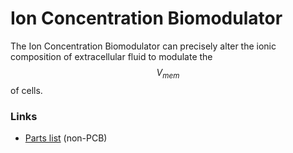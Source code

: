 # Ion Concentration Biomodulator
The Ion Concentration Biomodulator can precisely alter the ionic composition of extracellular fluid to modulate the $$V_{mem}$$ of cells.

### Links
- [Parts list](https://docs.google.com/spreadsheets/d/1BXY7yvE0v-gVbK3v_EXQUiAxz3EebexK3CFEh7COzpo/edit?usp=sharing) (non-PCB)